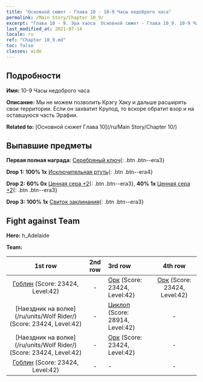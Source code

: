 ```yaml
---
title: "Основной сюжет - Глава 10 - 10-9 Часы недоброго часа"
permalink: /Main Story/Chapter 10_9/
excerpt: "Глава 10 - 9. Эра хаоса  Основной сюжет - Глава 10_9. 10-9 Часы недоброго часа"
last_modified_at: 2021-07-14
locale: ru
ref: "Chapter 10_9.md"
toc: false
classes: wide
---
```


## Подробности

 **Имя:** 10-9 Часы недоброго часа

 **Описание:** Мы не можем позволить Крэгу Хаку и дальше расширять свои территории. Если он захватит Крулод, то вскоре обратит взор и на оставшуюся часть Эрафии.

 **Related to:** [Основной сюжет Глава 10](/ru/Main Story/Chapter 10/)

## Выпавшие предметы

 **Первая полная награда:** [Серебряный ключ](/ItemsRU/con_693/){: .btn .btn--era3}

 **Drop 1:** **100% 1x** [Исключительная ртуть](/ItemsRU/mat_35/){: .btn .btn--era4}

 **Drop 2:** **60% 0x** [Ценная сера +2](/ItemsRU/mat_29/){: .btn .btn--era3}, **40% 1x** [Ценная сера +2](/ItemsRU/mat_29/){: .btn .btn--era3}

 **Drop 3:** **100% 1x** [Свиток заклинания](/ItemsRU/con_694/){: .btn .btn--era3}


## Fight against Team
 **Hero:** h_Adelaide

 **Team:**


  | 1st row | 2nd row | 3rd row | 4th row |
  |:----:|:----:|:----|:----:|
  | [Гоблин](/ru/units/Goblin/) (Score: 23424, Level:42)  | - | [Орк](/ru/units/Orc/) (Score: 23424, Level:42)  | [Орк](/ru/units/Orc/) (Score: 23424, Level:42)  |
  | [Наездник на волке](/ru/units/Wolf Rider/) (Score: 23424, Level:42)  | - | [Циклоп](/ru/units/Cyclops/) (Score: 28914, Level:42)  | - |
  | [Наездник на волке](/ru/units/Wolf Rider/) (Score: 23424, Level:42)  | - | [Орк](/ru/units/Orc/) (Score: 23424, Level:42)  | - |
  | [Гоблин](/ru/units/Goblin/) (Score: 23424, Level:42)  | - | - | - |


